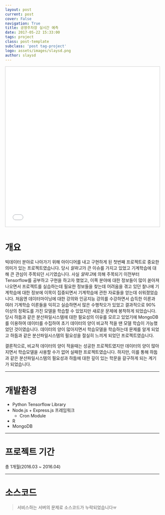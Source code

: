 ```yaml
---
layout: post
current: post
cover: False
navigation: True
title: 공영주차장 실시간 예측
date: 2017-05-22 15:33:00
tags: project
class: post-template
subclass: 'post tag-project'
logo: assets/images/slaysd.png
author: slaysd
---
```


<iframe src="//www.slideshare.net/slideshow/embed_code/key/2KTbf9MNEBOARj" width="640" height="522" frameborder="0" marginwidth="0" marginheight="0" scrolling="no" style="border:1px solid #CCC; border-width:1px; margin-bottom:5px; max-width: 100%;" allowfullscreen> </iframe>

# 개요
빅데이터 분야로 나아가기 위해 아이디어를 내고 구현하게 된 첫번째 프로젝트로 중요한 의미가 있는 프로젝트였습니다. 당시 *알파고*가 큰 이슈를 가지고 있었고 기계학습에 대해 큰 관심이 주목되던 시기였습니다.
사실 *알파고*에 의해 주목되기 이전부터 Tensorflow를 공부하고 구현을 하고자 했었고, 이쪽 분야에 대한 정보들이 많이 쏟아져 나오면서 프로젝트를 실습하는데 필요한 정보들을 찾는데 어려움을 겪고 있던 찰나에 기계학습에 대한 정보에 이목이 집중되면서 기계학습에 관한 자료들을 얻는데 쉬워졌었습니다. 처음엔 데이터마이닝에 대한 강의와 인공지능 강의를 수강하면서 습득한 이론과 여러 기계학습 이론들을 익히고 실습하면서 많은
수행착오가 있었고 결과적으로 90% 이상의 정확도를 가진 모델을 학습할 수 있었지만 새로운 문제에 봉착하게 되었습니다. 당시 하둡과 같은 분산파일시스템에 대한 필요성의 이유를 모르고 있었기에 MongoDB를 이용하여
데이터를 수집하여 초기 데이터의 양이 비교적 적을 땐 모델 학습이 가능했었던 것이였습니다. 데이터의 양이 많아지면서 학습모델을 학습하는데 문제를 알게 되었고 하둡과 같은 분산파일시스템의 필요성을 절실히 느끼게 되었던 프로젝트였습니다.

결론적으로, 비교적 데이터의 양이 적을때는 성공한 프로젝트였지만 데이터의 양이 많아지면서 학습모델을 사용할 수가 없어 실패한 프로젝트였습니다. 하지만, 이를 통해 하둡과 같은 분산파일시스템의 필요성과 하둡에 대한 깊이 있는 학문을 갈구하게 되는 계기가 되었습니다.
* * *
# 개발환경
  * Python Tensorflow Library
  * Node.js + Express.js 프레임워크
    * Cron Module
  * R
  * MongoDB

* * *
# 프로젝트 기간
총 1개월(2016.03 ~ 2016.04)
* * *
# 소스코드
> 서비스하는 서버의 문제로 소스코드가 누락되었습니다ㅠ